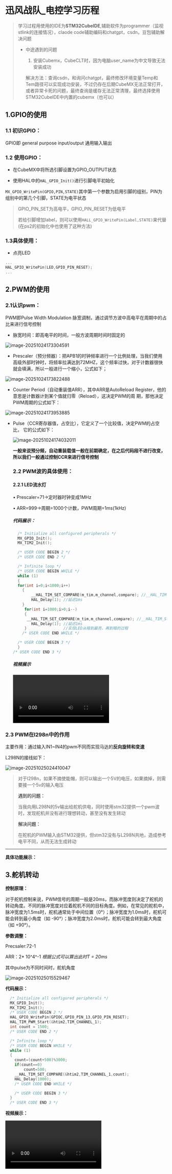 # 迅风战队_电控学习历程

> 学习过程用使用的IDE为**STM32CubeIDE**,辅助软件为programmer（监视stlink的连接情况），claode code辅助编码和chatgpt，csdn，豆包辅助解决问题
>
> - 中途遇到的问题
>
>   1. 安装Cubemx，CubeCLT时，因为电脑user_name为中文导致无法安装成功
>
>   解决方法：查询csdn，和询问chatgpt，最终修改环境变量Temp和Tem路径可以实现成功安装，不过仍存在后期CubeMX无法正常打开，或者异常卡死的问题，最终查询是缓存无法正常清理，最终选择使用STM32CubeIDE中内置的cubemx（也可以）

## 1.GPIO的使用

### 1.1 初识GPIO：

GPIO即 general purpose  input/output 通用输入输出

### 1.2 使用GPIO：

- 在CubeMX中将所选引脚设置为GPIO_OUTPUT状态

- 使用HAL中的`HAL_GPIO_Init()`进行引脚电平初始化

`MX_GPIO_WritePin(GPIO,PIN,STATE)`其中第一个参数为启用引脚的组别，PIN为组别中的第几个引脚，STATE为电平状态

> GPIO_PIN_SET为高电平，GPIO_PIN_RESET为低电平
>
> 若给引脚增加label，则可以使用`HALL_GPIO_WritePin(Label,STATE)`来代替(在ps2的初始化中也使用了这种方法)

### 1.3具体使用：

- 点亮LED

```c
...
HAL_GPIO_WritePin(LED,GPIO_PIN_RESET);
...
```

## 2.PWM的使用

### 2.1认识pwm：

PWM即Pulse Width Modulation 脉宽调制，通过调节方波中高电平在周期中的占比来进行信号控制

- 脉宽时间：即高电平的时间，一般方波周期时间时固定的

![image-20251024173304591](README.assets/image-20251024173304591.png)

- Prescaler（预分频器）：把APB1的时钟频率进行一个比例处理，当我们使用高级外部时钟时，将频率拉满达到72MHZ，这个频率过快，对于计数器很快就会填满，所以一般进行一个缩小，公式如下；

![image-20251024173822488](README.assets/image-20251024173822488.png)

- Counter Period（⾃动重装值ARR），其中ARR是AutoReload Register，他的意思是计数器计到某个值就归零（Reload），这决定PWM的周 期，那他决定PWM周期的公式如下：

![image-20251024173953885](README.assets/image-20251024173953885.png)

- Pulse（CCR寄存器值，占空⽐），它定义了⼀个⽐较值，决定PWM的占空⽐， 它的公式如下：

  ![image-20251024174032011](README.assets/image-20251024174032011.png)

  **一般来说预分频，自动重装载值一般在前期确定，在之后代码段不进行改变，所以我们一般通过控制CCR来进行信号控制**

  ### 2.2 PWM波的具体使用：

  #### 2.2.1 LED流水灯

  • Prescaler=71→定时器时钟变成1MHz

  • ARR=999→周期=1000个计数，PWM周期=1ms(1kHz)

  ##### 代码展示：

  ```c
    /* Initialize all configured peripherals */
    MX_GPIO_Init();
    MX_TIM2_Init();
  
    /* USER CODE BEGIN 2 */
    /* USER CODE END 2 */
  
    /* Infinite loop */
    /* USER CODE BEGIN WHILE */
    while (1)
    {
  	for(int i=0;i<1000;i++)
      {
          __HAL_TIM_SET_COMPARE(m_tim,m_channel,compare); //__HAL_TIM_SET_COMPARE为一个宏变量，输入参数为时钟地址，时钟通道，CCR
          HAL_Delay(1); //延迟1ms
      }
       for(int i=1000;i>0;i--)
       {
  		__HAL_TIM_SET_COMPARE(m_tim,m_channel,compare); //__HAL_TIM_SET_COMPARE为一个宏变量，输入参数为时钟地址，时钟通道，CCR
          HAL_Delay(1); //延迟1ms
       } 				//实现LED从暗到最亮，再到暗的过程
      /* USER CODE END WHILE */
  
    /* USER CODE BEGIN 3 */
    }
  /* USER CODE END 3 */
  ```
  
  ##### 视频展示
  
  <video src="D:\Videos\CRTC\流水灯.mp4">
### 2.3 PWM在l298n中的作用

主要作用：通过输入IN1~IN4的pwm不同而实现马达的**反向旋转和变速**

L298N的接线如下：

![image-20251025024410047](README.assets/image-20251025024410047.png)

> 对于l298n，如果不摘使能帽，则可以输出一个5V的电压，如果摘掉，则需要接一个5v的输入电压
>
> **遇到的问题：**
>
> 当我向用L298N的5v输出给舵机供电，同时使用stm32提供一个pwm波时，发现舵机并没有进行理想转动，甚至没有发生转动
>
> **解决问题：**
>
> 在舵机的PWM输入由STM32提供，但stm32没有与L298N共地，造成参考电平不同，从而无法生成转动

---

**具体功能展示：**

##  3.舵机转动

**控制原理：**

对于舵机控制来说，PWM信号的周期一般是20ms，而脉冲宽度则决定了舵机的转动角度。不同的脉冲宽度对应着舵机不同的目标角度。例如，在常见的舵机中，脉冲宽度为1.5ms时，舵机通常处于中间位置（0°）；脉冲宽度为1.0ms时，舵机可能会转到最小角度（如 -90°）；脉冲宽度为2.0ms时，舵机可能会转到最大角度（如 +90°）。

**参数调整：**

  Precsaler:72-1

  ARR：2* 10^4^-1 *根据公式可以算出此时T = 20ms*

  其中pulse为不同时间时，舵机角度

  ![image-20251025015529467](README.assets/image-20251025015529467.png)

**代码展示：**

  ```c
    /* Initialize all configured peripherals */
    MX_GPIO_Init();
    MX_TIM2_Init();
    /* USER CODE BEGIN 2 */
    HAL_GPIO_WritePin(GPIOC,GPIO_PIN_13,GPIO_PIN_RESET);
    HAL_TIM_PWM_Start(&htim2,TIM_CHANNEL_1);
    int count = 1500;
    /* USER CODE END 2 */
  
    /* Infinite loop */
    /* USER CODE BEGIN WHILE */
    while (1)
    {
  	  count=(count+500)%3000;
  	  if(count==0)
  		  count=500;
  	  __HAL_TIM_SET_COMPARE(&htim2,TIM_CHANNEL_1,count);
  	  HAL_Delay(1000);
      /* USER CODE END WHILE */
  
      /* USER CODE BEGIN 3 */
    }
    /* USER CODE END 3 */
  ```

  

**视频展示：**

<video src="D:\Videos\CRTC\舵机转动.mp4">
## 4. 马达转动

**控制原理：**

TT马达的转速与施加在其两端的电压成正比。当使用PWM信号控制TT马达时，虽然PWM信号是脉冲形式的，但马达由于自身的惯性，不会对快速变化的脉冲信号做出快速响应，而是对脉冲信号的平均电压做出响应。通过改变PWM信号的占空比，就可以改变施加在马达两端的平均电压。

**代码展示：**

```c
    /* Initialize all configured peripherals */
    MX_GPIO_Init();
    MX_TIM2_Init();
    /* USER CODE BEGIN 2 */
    HAL_GPIO_WritePin(GPIOC,GPIO_PIN_13,GPIO_PIN_RESET);
    HAL_TIM_PWM_Start(&htim2,TIM_CHANNEL_1);
    int count = 1500;
    /* USER CODE END 2 */
  
    /* Infinite loop */
    /* USER CODE BEGIN WHILE */
    while (1)
    {
  	  count=(count+500)%3000;
  	  if(count==0)
  		  count=500;
  	  __HAL_TIM_SET_COMPARE(&htim2,TIM_CHANNEL_1,count);
  	  HAL_Delay(1000);
      /* USER CODE END WHILE */
  
      /* USER CODE BEGIN 3 */
    }
    /* USER CODE END 3 */
```

使用之前控制舵机的代码，则会观察到马达有规律地按不同转速转动

## 5. PS2手柄的使用

### 5.1 SPI协议

>因为这次比赛使用的是用**GPIO模拟SPI**，接下来将详细介绍模拟过程：

全称Serial Peripheral Interface（串⾏外设接⼝），是⼀种由Motorola定义的同步通信协议。它 是典型的主从式通信，由⼀个主机（Master）控制⼀个或多个从机（Slave）

SPI 通常有 4 根信号线：

| 信号线   | 名称     | 方向（主设备角度） | 说明               |
| -------- | -------- | ------------------ | ------------------ |
| SCK      | 时钟线   | 输出               | 主机产生时钟脉冲   |
| MOSI     | 主出从入 | 输出               | 主机发送数据       |
| MISO     | 主入从出 | 输入               | 主机接收数据       |
| CS / NSS | 片选线   | 输出               | 低电平表示选中从机 |

------

## 

1. DAT<----MISO
MISO是Master Input Slave Output，即从机向主机发送数据，那么DAT就是data，即从机发来的数
据，也就是单⽚机接收⼿柄发来的数据的引脚。
2. CMD---->MOSI
CMD即command，也就是主机的命令，那么MOSI是Master Output Slave Input，即主机向从机发送
数据，在实际使⽤过程中，这个只是主机向⼿柄发送信号来实现振动等需求会使⽤到的引脚，⽽对于
校赛来说，这⼀部分可能在校赛中⽤不到，但是在SPI的通信协议中，从机同样需要主机的反馈才能知
道发送正在进⾏，所以这⼀部分我们仍然需要，只是发送的内容随意。
3. CS---->CS/NSS
Chip Select/Slave Select，也就是选择谁去接收信号，这⼀部分主要和我们的PS2⼿柄对频相关，主
要实现原理就是通过拉低对应从机引脚的电平来控制SPI总线上谁来接收消息。其中CS是通⽤叫法，NSS是STM32官⽅在SPI外设中的命名。
4. CLK---->SCK
Clock和Serial Clock，本质上意义相同，它们协调⼯作的逻辑依赖于时钟，这也是SPI总线控制的⼼
脏。

**数据发送接收过程如下：**

SPI数据发送接收
SPI主机和从机都有一个串行移位寄存器，主机通过向它的SPI串行寄存器写入一个字节来发起一次传输。

1. 首先拉低对应SS信号线，表示与该设备进行通信
2. 主机通过发送SCLK时钟信号，来告诉从机写数据或者读数据，这里要注意，SCLK时钟信号可能是低电平有效，也可能是高电平有效，因为SPI有四种模式，这个在下面会介绍
3. 主机(Master)将要发送的数据写到发送数据缓存区(Menory)，缓存区经过移位寄存器(0~7)，串行移位寄存器通过MOSI信号线将字节一位一位的移出去传送给从机，，同时MISO接口接收到的数据经过移位寄存器一位一位的移到接收缓存区。
4. 从机(Slave)也将自己的串行移位寄存器(0~7)中的内容通过MISO信号线返回给主机。同时通过MOSI信号线接收主机发送的数据，这样，两个移位寄存器中的内容就被交换。

![在这里插入图片描述](README.assets/120d59bba98628fa7bdfe66157a26e3b.png)

SPI通信有4种不同的操作模式，不同的从设备可能在出厂是就是配置为某种模式，这是不能改变的；但我们的通信双方必须是工作在同一模式下，所以我们可以对我们的主设备的SPI模式进行配置，通过CPOL（时钟极性）和CPHA（时钟相位）来
控制我们主设备的通信模式，具体如下：

时钟极性(CPOL)定义了时钟空闲状态电平：

- CPOL=0，表示当SCLK=0时处于空闲态，所以有效状态就是SCLK处于高电平时
- CPOL=1，表示当SCLK=1时处于空闲态，所以有效状态就是SCLK处于低电平时
  时钟相位(CPHA)定义数据的采集时间。

- CPHA=0，在时钟的第一个跳变沿（上升沿或下降沿）进行数据采样。，在第2个边沿发送数据
- CPHA=1，在时钟的第二个跳变沿（上升沿或下降沿）进行数据采样。，在第1个边沿发送数据

![在这里插入图片描述](README.assets/536809aec3694839b01b560fc854a7d4.png)

### 5.2 代码模拟SPI

#### 5.2.1 GPIO 模拟 SPI 思路

通过**软件控制 GPIO 电平变化**来产生时钟、发送与接收信号。

每发送一位：

1. 设置时钟线为低；
2. 主机在 MOSI 上放一位数据；
3. 拉高时钟线（同时从机在上升沿采样数据）；
4. 读取 MISO；
5. 重复 8 次，组成一个字节。

#### 5.2.2 示例代码

##### 定义引脚

我们使用：

- SCK → PA7
- MOSI → PA4
- MISO → PA5
- CS → PA6

```c
// PS2手柄的输入输出端口定义
#define DI_PORT     GPIOA
#define DI_PIN      GPIO_PIN_4

#define CMD_PORT    GPIOA
#define CMD_PIN     GPIO_PIN_5

#define CS_PORT     GPIOA
#define CS_PIN      GPIO_PIN_6

#define CLK_PORT    GPIOA
#define CLK_PIN     GPIO_PIN_7

// 宏定义简化IO操作
#define DI()        HAL_GPIO_ReadPin(DI_PORT, DI_PIN)
#define CMD_H()     HAL_GPIO_WritePin(CMD_PORT, CMD_PIN, GPIO_PIN_SET)
#define CMD_L()     HAL_GPIO_WritePin(CMD_PORT, CMD_PIN, GPIO_PIN_RESET)
#define CS_H()      HAL_GPIO_WritePin(CS_PORT, CS_PIN, GPIO_PIN_SET)
#define CS_L()      HAL_GPIO_WritePin(CS_PORT, CS_PIN, GPIO_PIN_RESET)
#define CLK_H()     HAL_GPIO_WritePin(CLK_PORT, CLK_PIN, GPIO_PIN_SET)
#define CLK_L()     HAL_GPIO_WritePin(CLK_PORT, CLK_PIN, GPIO_PIN_RESET)

```

##### 初始化 GPIO

在 `MX_GPIO_Init()` 里配置这几个引脚为输出推挽（MISO 为输入）：

```c
void AX_PS2_Init(void)
{
    GPIO_InitTypeDef GPIO_InitStruct = {0};

    // 使能GPIO时钟
    __HAL_RCC_GPIOA_CLK_ENABLE();

    // DATA引脚配置 - 输入上拉
    GPIO_InitStruct.Pin = DI_PIN;
    GPIO_InitStruct.Mode = GPIO_MODE_INPUT;
    GPIO_InitStruct.Pull = GPIO_PULLUP;
    HAL_GPIO_Init(DI_PORT, &GPIO_InitStruct);

    // COMMAND引脚配置 - 推挽输出
    GPIO_InitStruct.Pin = CMD_PIN;
    GPIO_InitStruct.Mode = GPIO_MODE_OUTPUT_PP;
    GPIO_InitStruct.Pull = GPIO_NOPULL;
    GPIO_InitStruct.Speed = GPIO_SPEED_FREQ_HIGH;
    HAL_GPIO_Init(CMD_PORT, &GPIO_InitStruct);

    // CS引脚配置 - 推挽输出
    GPIO_InitStruct.Pin = CS_PIN;
    HAL_GPIO_Init(CS_PORT, &GPIO_InitStruct);

    // CLK引脚配置 - 推挽输出
    GPIO_InitStruct.Pin = CLK_PIN;
    HAL_GPIO_Init(CLK_PORT, &GPIO_InitStruct);

    // 关闭PS2手柄使能
    CS_H();
}
```

##### 模拟 SPI 时序函数

```c
static uint8_t PS2_ReadWriteData(uint8_t cmd)
{
    uint8_t res = 0;
    uint8_t ref;

    // 写入命令，并读取一个1字节数据
    for(ref = 0x01; ref > 0x00; ref <<= 1)
    {
        // 输出一位数据
        if(ref & cmd)
            CMD_H();
        else
            CMD_L();

        CLK_L();
//        HAL_Delay(1); // 微秒级延时可能需要使用定时器实现，此处是使用了毫秒级延时
        delay_us(16);

        // 读取一位数据
        if(DI())
            res |= ref;

        CLK_H();
//        HAL_Delay(1); // 微秒级延时可能需要使用定时器实现，此处是使用了毫秒级延时
        delay_us(16);
    }

    return res;
}
```

---



##### 扫描手柄

```c
void AX_PS2_ScanKey(JOYSTICK_TypeDef *JoystickStruct)
{
    // 1. 使能手柄（CS拉低）
    CS_L();

    // 2. 发送9字节命令并接收9字节数据
    const uint8_t PS2_cmnd[9] = {0x01, 0x42, 0x00, ...};
    for(i = 0; i < 9; i++)
    {
        PS2_data[i] = PS2_ReadWriteData(PS2_cmnd[i]);
    }

    // 3. 关闭手柄（CS拉高）
    CS_H();

    // 4. 解析数据
    JoystickStruct->mode = PS2_data[1];      // 模式（0x41=数字, 0x73=模拟）
    JoystickStruct->btn1 = ~PS2_data[3];     // 按键组1（取反是因为按下为0）
    JoystickStruct->btn2 = ~PS2_data[4];     // 按键组2
    JoystickStruct->RJoy_LR = PS2_data[5];   // 右摇杆左右（0-255）
    JoystickStruct->RJoy_UD = PS2_data[6];   // 右摇杆上下
    JoystickStruct->LJoy_LR = PS2_data[7];   // 左摇杆左右
    JoystickStruct->LJoy_UD = PS2_data[8];   // 左摇杆上下
}

```

------

### 5.3 PS2控制舵机转动

##### 代码展示

```c
/**
  * @brief  通过PS2方向键控制舵机角度
  * @param  JoystickStruct: PS2手柄数据结构体指针
  * @param  htim: 定时器句柄（用于PWM输出）
  * @param  Channel: 定时器通道
  * @retval 当前舵机角度(0-180)
  */
uint8_t AX_PS2_ServoControl(JOYSTICK_TypeDef *JoystickStruct, TIM_HandleTypeDef *htim, uint32_t Channel)
{
    static uint32_t last_press_time = 0;  // 上次按键时间（防抖）
    uint32_t current_time = HAL_GetTick();
    
    // 定义方向键位掩码（基于PS2协议）
    const uint8_t DIR_UP    = 0x10;  // 上键 (bit 4)
    const uint8_t DIR_RIGHT = 0x20;  // 右键 (bit 5)
    const uint8_t DIR_DOWN  = 0x40;  // 下键 (bit 6)
    const uint8_t DIR_LEFT  = 0x80;  // 左键 (bit 7)
    
    // 按键防抖：100ms内不重复触发
    if(current_time - last_press_time < 100)
    {
        return servo_angle;
    }
    
    // 检测方向键并调整角度
    if(JoystickStruct->btn1 & DIR_UP)
    {
        // 上键：增加角度（大步长+10°）
        servo_angle += 10;
        if(servo_angle > 180)
            servo_angle = 180;
        last_press_time = current_time;
    }
    else if(JoystickStruct->btn1 & DIR_DOWN)
    {
        // 下键：减少角度（大步长-10°）
        if(servo_angle >= 10)
            servo_angle -= 10;
        else
            servo_angle = 0;
        last_press_time = current_time;
    }
    else if(JoystickStruct->btn1 & DIR_RIGHT)
    {
        // 右键：增加角度（小步长+1°）
        if(servo_angle < 180)
            servo_angle++;
        last_press_time = current_time;
    }
    else if(JoystickStruct->btn1 & DIR_LEFT)
    {
        // 左键：减少角度（小步长-1°）
        if(servo_angle > 0)
            servo_angle--;
        last_press_time = current_time;
    }
    
    // 将角度转换为PWM占空比并输出
    AX_Servo_SetAngle(htim, Channel, servo_angle);
    
    return servo_angle;
}

```

##### 视频展示

### 5.4 PS2控制马达转动

#### 代码展示

motor头文件展示：

```c
#ifndef MOTOR_CONTROL_H
#define MOTOR_CONTROL_H

#include "main.h"
#include "tim.h"
#include "ax_ps2.hpp"

/* 运动方向枚举 */
typedef enum {
    MOVE_FORWARD = 0,   // 向前
    MOVE_BACKWARD = 1,  // 向后
    MOVE_LEFT = 2,      // 向左
    MOVE_RIGHT = 3,     // 向右
    ROTATE_LEFT = 4,    // 左旋
    ROTATE_RIGHT = 5,   // 右旋
    MOVE_STOP = -1      // 停止
} MotorDirection_t;

/* 电机编号枚举 */
typedef enum {
    MOTOR_1 = 0,  // 电机1（htim4 CH1/CH2）
    MOTOR_2 = 1,  // 电机2（htim4 CH3/CH4）
    MOTOR_3 = 2,  // 电机3（htim2 CH1/CH2）
    MOTOR_4 = 3,  // 电机4（htim2 CH3/CH4）
    MOTOR_COUNT = 4
} MotorID_t;

/* 函数声明 */
void MotorControl_Init(void);
int GetMoveDirection(JOYSTICK_TypeDef *ps2_data);
void SetMotorSpeed(int direction_index, int compare_init_1, int compare_init_2);
void StopAllMotors(void);
void SetSingleMotor(MotorID_t motor_id, int compare1, int compare2);

/* 外部变量声明 */
extern int move_signal[6][4];
extern uint32_t tim_channel[4];
extern uint8_t dir[4];

#endif /* MOTOR_CONTROL_H */

```

motor_control源代码

```c
#include "motor_control.h"

/* 全局变量定义 */
uint8_t dir[4] = {16, 32, 64, 128};

/* 运动信号矩阵：[方向][电机] */
int move_signal[6][4] = {
    {-1, -1, 1, 1},    // 向前运动
    {1, 1, -1, -1},    // 向后运动
    {-1, 1, 1, -1},    // 向左运动
    {1, -1, -1, 1},    // 向右运动
    {-1, 1, -1, 1},    // 左旋
    {1, -1, 1, -1}     // 右旋
};

uint32_t tim_channel[4] = {
    TIM_CHANNEL_1,
    TIM_CHANNEL_2,
    TIM_CHANNEL_3,
    TIM_CHANNEL_4
};

/* 定时器映射表：每个电机对应的定时器 */
static TIM_HandleTypeDef* motor_timer_map[MOTOR_COUNT] = {
    &htim4,  // MOTOR_1
    &htim4,  // MOTOR_2
    &htim2,  // MOTOR_3
    &htim2   // MOTOR_4
};

/* 通道映射表：每个电机对应的通道索引 */
static const uint8_t motor_channel_offset[MOTOR_COUNT] = {
    0,  // MOTOR_1 uses CH1/CH2
    2,  // MOTOR_2 uses CH3/CH4
    0,  // MOTOR_3 uses CH1/CH2
    2   // MOTOR_4 uses CH3/CH4
};

/**
 * @brief  电机控制初始化
 * @param  None
 * @retval None
 */
void MotorControl_Init(void)
{
		__HAL_TIM_SET_COMPARE(&htim4, TIM_CHANNEL_1, 0);
	    __HAL_TIM_SET_COMPARE(&htim4, TIM_CHANNEL_2, 0);
	    __HAL_TIM_SET_COMPARE(&htim4, TIM_CHANNEL_3, 0);
	    __HAL_TIM_SET_COMPARE(&htim4, TIM_CHANNEL_4, 0);
	    __HAL_TIM_SET_COMPARE(&htim2, TIM_CHANNEL_1, 0);
	    __HAL_TIM_SET_COMPARE(&htim2, TIM_CHANNEL_2, 0);
	    __HAL_TIM_SET_COMPARE(&htim2, TIM_CHANNEL_3, 0);
	    __HAL_TIM_SET_COMPARE(&htim2, TIM_CHANNEL_4, 0);

    HAL_Delay(50);

    // ========== 第二步：立即停止所有电机 ==========
    StopAllMotors();

    HAL_Delay(50);

    // ========== 第三步：启动PWM ==========
    HAL_TIM_PWM_Start(&htim4, TIM_CHANNEL_1);
    HAL_TIM_PWM_Start(&htim4, TIM_CHANNEL_2);
    HAL_TIM_PWM_Start(&htim4, TIM_CHANNEL_3);
    HAL_TIM_PWM_Start(&htim4, TIM_CHANNEL_4);

    HAL_TIM_PWM_Start(&htim2, TIM_CHANNEL_1);
    HAL_TIM_PWM_Start(&htim2, TIM_CHANNEL_2);
    HAL_TIM_PWM_Start(&htim2, TIM_CHANNEL_3);
    HAL_TIM_PWM_Start(&htim2, TIM_CHANNEL_4);

    HAL_Delay(50);

    // ========== 第四步：再次确保停止 ==========
    StopAllMotors();
}


/**
 * @brief  获取移动方向索引
 * @param  ps2_data: PS2手柄数据指针
 * @retval 方向索引 (-1表示停止)
 */
int GetMoveDirection(JOYSTICK_TypeDef *ps2_data)
{
    // 检查模式，如果是模式2则停止
    if(ps2_data->mode == 65 || ps2_data==NULL)
    {
        return MOVE_STOP;
    }

    // 判断方向
    if(ps2_data->LJoy_UD == 0)
    {
        return MOVE_FORWARD;
    }
    else if(ps2_data->LJoy_UD == 255)
    {
        return MOVE_BACKWARD;
    }
    else if(ps2_data->LJoy_LR == 0)
    {
        return MOVE_LEFT;
    }
    else if(ps2_data->LJoy_LR == 255)
    {
        return MOVE_RIGHT;
    }
    else if(ps2_data->btn2 == dir[3])
    {
    	return ROTATE_LEFT;
    }
    else if(ps2_data->btn2 == dir[1])
    {
    	return ROTATE_RIGHT;
    }

    return MOVE_STOP;
}

/**
 * @brief  设置单个电机速度
 * @param  motor_id: 电机ID (0-3)
 * @param  compare1: PWM比较值1
 * @param  compare2: PWM比较值2
 * @retval None
 */
void SetSingleMotor(MotorID_t motor_id, int compare1, int compare2)
{
    if(motor_id >= MOTOR_COUNT)
    {
        return;  // 参数检查
    }

    TIM_HandleTypeDef *timer = motor_timer_map[motor_id];
    uint8_t ch_offset = motor_channel_offset[motor_id];

    __HAL_TIM_SET_COMPARE(timer, tim_channel[ch_offset], compare1);
    __HAL_TIM_SET_COMPARE(timer, tim_channel[ch_offset + 1], compare2);
}

/**
 * @brief  设置电机速度
 * @param  direction_index: 方向索引
 * @param  compare_init_1: PWM比较值1
 * @param  compare_init_2: PWM比较值2
 * @retval None
 */
void SetMotorSpeed(int direction_index, int compare_init_1, int compare_init_2)
{
    // 参数检查
    if(direction_index < 0 || direction_index >= 6)
    {
        return;
    }

    // 遍历所有电机
    for(MotorID_t motor_id = MOTOR_1; motor_id < MOTOR_COUNT; motor_id++)
    {
        int compare1 = compare_init_1;
        int compare2 = compare_init_2;

        // 根据方向信号调整PWM占空比（反向电机）
        if(move_signal[direction_index][motor_id] == -1)
        {
            int temp = compare1;
            compare1 = compare2;
            compare2 = temp;
        }

        // 设置电机PWM
        SetSingleMotor(motor_id, compare1, compare2);
    }
}

/**
 * @brief  停止所有电机
 * @param  None
 * @retval None
 */
void StopAllMotors(void)
{
    // 清零所有TIM4通道
    __HAL_TIM_SET_COMPARE(&htim4, TIM_CHANNEL_1, 0);
    __HAL_TIM_SET_COMPARE(&htim4, TIM_CHANNEL_2, 0);
    __HAL_TIM_SET_COMPARE(&htim4, TIM_CHANNEL_3, 0);
    __HAL_TIM_SET_COMPARE(&htim4, TIM_CHANNEL_4, 0);

    // 清零所有TIM2通道
    __HAL_TIM_SET_COMPARE(&htim2, TIM_CHANNEL_1, 0);
    __HAL_TIM_SET_COMPARE(&htim2, TIM_CHANNEL_2, 0);
    __HAL_TIM_SET_COMPARE(&htim2, TIM_CHANNEL_3, 0);
    __HAL_TIM_SET_COMPARE(&htim2, TIM_CHANNEL_4, 0);
}

```

通过检测index值来对于不同的方向状态，再将每个马达的转动独立，并封装成函数

####  视频展示

<video src="D:\Videos\CRTC\马达转动.mp4">

<video src="D:\Videos\CRTC\PS控制小车运动.mp4">

## 6.麦轮运动解算

本次比赛我们队采取的是如下图所示的麦轮情况：

![image-20251025235154136](README.assets/image-20251025235154136.png)

**麦轮特点：**

由斜着的多个滚轮组成，因此通过力学分析，每个滚轮所受的摩擦力可以简化为作用于滚轮中点，**方向与滚轮运动方向相反（即垂直于滚轮朝向，正负由麦轮滚动方向决定）**，速度方向则和朝向相同

![img](README.assets/39cf404b7aee5ced9c0c39dd34ce9d7c.png)

#### 运动分析

1.前进：（AB轮可以相互抵消轴向速度，正转：沿辊子轴向上；反转：沿辊子轴向下）

![img](README.assets/79ea2951f326621d2774bcb9bcb0b77f.png)

2.倒退：（AB轮可以相互抵消轴向速度）

![img](README.assets/3159c46c62d5585cd5bc19afe60b5c1a.png)

3.左移：（A轮反转，B轮正转）

![img](README.assets/17988d689bc24df2ca2ea6c0c5df4349.png)

4.原地左转掉头：（左前：反转；右前正转；左后：反转；右后：正转。即同侧左：反转；同侧右：正转）

**原地掉头的原理：**

通过力学分析此时A轮产生了一对等大反向的力（力偶），B轮同理，因此合效果是一个总力矩

![img](README.assets/6d3abf792cc907c0c424fe5b824b3cd4.png)

5.原地右转掉头：（左前：正转；右前反转；左后：正转；右后：反转。即同侧左：正转；同侧右：反转）

![img](README.assets/79e72df07405adac9129711a1fb73bf7.png)

方向映射方程的代码如下

```c
/* 运动信号矩阵：[方向][电机] */
int move_signal[6][4] = {
    {-1, -1, 1, 1},    // 向前运动
    {1, 1, -1, -1},    // 向后运动
    {-1, 1, 1, -1},    // 向左运动
    {1, -1, -1, 1},    // 向右运动
    {-1, 1, -1, 1},    // 左旋
    {1, -1, 1, -1}     // 右旋
};

```

其中-1代表反向旋转，对于的两个IN引脚的pwm值相反

则处理如下:

```c
// 根据方向信号调整PWM占空比（反向电机）
        if(move_signal[direction_index][motor_id] == -1)
        {
            int temp = compare1;
            compare1 = compare2;
            compare2 = temp;
        }

        // 设置电机PWM
        SetSingleMotor(motor_id, compare1, compare2);
    }
```

####  视频展示

<video src="D:\Videos\CRTC\PS控制小车运动.mp4">

>  遇到的问题：
>
> 1. 连接好马达后各个轮子并没有按预期的转向运动
> 2. 在PS2未连接的时候马达就开始自行转动，连接上了也在为传达指令时转
>
> 解决办法：
>
> 1. 调整马达与L298N的out接线口即可解决问题
> 2. PS2未连接时，由于接线的不稳定可能导致电平变化，导致马达转动；PS2连接后，由于初始化时为设定初始值，可能导致初始化引脚时，引脚电平为随机值，在接上后则会随机转动
>
> 改进代码：
>
> ```c
> void MotorControl_Init(void)
> {
> 		__HAL_TIM_SET_COMPARE(&htim4, TIM_CHANNEL_1, 0);
> 	    __HAL_TIM_SET_COMPARE(&htim4, TIM_CHANNEL_2, 0);
> 	    __HAL_TIM_SET_COMPARE(&htim4, TIM_CHANNEL_3, 0);
> 	    __HAL_TIM_SET_COMPARE(&htim4, TIM_CHANNEL_4, 0);
> 	    __HAL_TIM_SET_COMPARE(&htim2, TIM_CHANNEL_1, 0);
> 	    __HAL_TIM_SET_COMPARE(&htim2, TIM_CHANNEL_2, 0);
> 	    __HAL_TIM_SET_COMPARE(&htim2, TIM_CHANNEL_3, 0);
> 	    __HAL_TIM_SET_COMPARE(&htim2, TIM_CHANNEL_4, 0);
> 
>     HAL_Delay(50);
> 
>     // ========== 第二步：立即停止所有电机 ==========
>     StopAllMotors();
> 
>     HAL_Delay(50);
> 
>     // ========== 第三步：启动PWM ==========
>     HAL_TIM_PWM_Start(&htim4, TIM_CHANNEL_1);
>     HAL_TIM_PWM_Start(&htim4, TIM_CHANNEL_2);
>     HAL_TIM_PWM_Start(&htim4, TIM_CHANNEL_3);
>     HAL_TIM_PWM_Start(&htim4, TIM_CHANNEL_4);
> 
>     HAL_TIM_PWM_Start(&htim2, TIM_CHANNEL_1);
>     HAL_TIM_PWM_Start(&htim2, TIM_CHANNEL_2);
>     HAL_TIM_PWM_Start(&htim2, TIM_CHANNEL_3);
>     HAL_TIM_PWM_Start(&htim2, TIM_CHANNEL_4);
> 
>     HAL_Delay(50);
> 
>     // ========== 第四步：再次确保停止 ==========
>     StopAllMotors();
> }
> 
> ```
>
> 代码优化：
>
> 1. 可能会遇到两个IN引脚同时输出高电平的情况，此时可能会导致L298N短路
>
> ```c
> void SetSingleMotor(MotorID motor, uint16_t compare1, uint16_t compare2)
> {
>     // 互斥保护
>     if (compare1 > 0 && compare2 > 0) {
>         // 强制只保留一个方向
>         compare2 = 0;
>     }
>     
>     // 死区保护
>     if (compare1 < 100) compare1 = 0;
>     if (compare2 < 100) compare2 = 0;
>     
>     switch(motor)
>     {
>         case MOTOR_1:
>             __HAL_TIM_SET_COMPARE(&htim4, TIM_CHANNEL_1, compare1);
>             __HAL_TIM_SET_COMPARE(&htim4, TIM_CHANNEL_2, compare2);
>             break;
>         // ...
>     }
> }
> 
> ```
>
> 2. 马达转速过慢
>
> ```c
> // 推荐配置:
> PSC = 0
> ARR = 3599
> 
> // 频率 = 72MHz / 1 / 3600 = 20kHz
> 
> // 修改CubeMX配置后重新生成代码
> 
> ```
>
> 